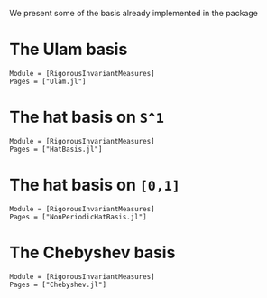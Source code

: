 We present some of the basis already implemented in the package

# The Ulam basis
```@autodocs
Module = [RigorousInvariantMeasures]
Pages = ["Ulam.jl"]
```


# The hat basis on ``S^1``
```@autodocs
Module = [RigorousInvariantMeasures]
Pages = ["HatBasis.jl"]
```

# The hat basis on ``[0,1]``
```@autodocs
Module = [RigorousInvariantMeasures]
Pages = ["NonPeriodicHatBasis.jl"]
```

# The Chebyshev basis
```@autodocs
Module = [RigorousInvariantMeasures]
Pages = ["Chebyshev.jl"]
```
